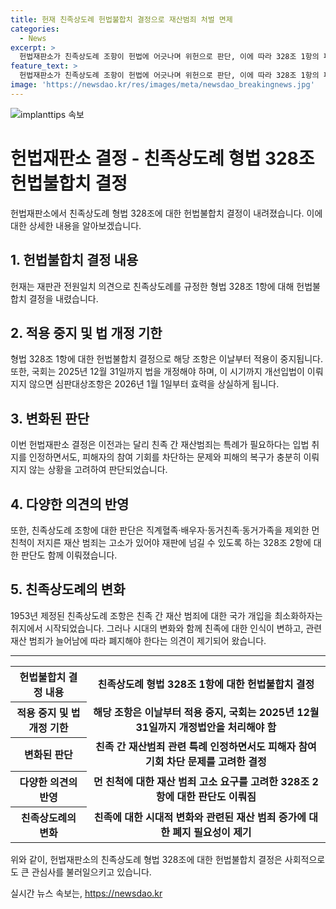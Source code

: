 ```yaml
---
title: 헌재 친족상도례 헌법불합치 결정으로 재산범죄 처벌 면제
categories:
  - News
excerpt: >
  헌법재판소가 친족상도례 조항이 헌법에 어긋나며 위헌으로 판단, 이에 따라 328조 1항의 피해자 보호를 위한 법 개정 기한을 2025년 12월 31일까지로 지정했다. 328조 1항은 효력 중단되고, 2026년부터는 효력을 상실할 것이며, 2항은 합헌 결정되었다. 헌재는 특례의 필요성은 인정하되, 일반화된 면제 판결을 문제시하며, 관련 범죄로부터 피해자 보호가 미흡하다고 판단했다. 친족상도례는 친족 간 재산 범죄에 대한 친족 간 소송을 통해 재판에 가할 수 있도록 하는 것으로 1953년에 도입됐으나, 이번 결정으로 인해 폐지가 논의될 전망이다.
feature_text: >
  헌법재판소가 친족상도례 조항이 헌법에 어긋나며 위헌으로 판단, 이에 따라 328조 1항의 피해자 보호를 위한 법 개정 기한을 2025년 12월 31일까지로 지정했다. 328조 1항은 효력 중단되고, 2026년부터는 효력을 상실할 것이며, 2항은 합헌 결정되었다. 헌재는 특례의 필요성은 인정하되, 일반화된 면제 판결을 문제시하며, 관련 범죄로부터 피해자 보호가 미흡하다고 판단했다. 친족상도례는 친족 간 재산 범죄에 대한 친족 간 소송을 통해 재판에 가할 수 있도록 하는 것으로 1953년에 도입됐으나, 이번 결정으로 인해 폐지가 논의될 전망이다.
image: 'https://newsdao.kr/res/images/meta/newsdao_breakingnews.jpg'
---
```


<p><img src="https://newsdao.kr/res/images/meta/newsdao_breakingnews.jpg" alt="implanttips 속보" /></p>

<h1>헌법재판소 결정 - 친족상도례 형법 328조 헌법불합치 결정</h1>

<p data-ke-size="size16">헌법재판소에서 친족상도례 형법 328조에 대한 헌법불합치 결정이 내려졌습니다. 이에 대한 상세한 내용을 알아보겠습니다.</p>

<h2 data-ke-size="size26">1. 헌법불합치 결정 내용</h2>

<p data-ke-size="size16">헌재는 재판관 전원일치 의견으로 친족상도례를 규정한 형법 328조 1항에 대해 헌법불합치 결정을 내렸습니다.</p>

<h2 data-ke-size="size26">2. 적용 중지 및 법 개정 기한</h2>

<p data-ke-size="size16">형법 328조 1항에 대한 헌법불합치 결정으로 해당 조항은 이날부터 적용이 중지됩니다. 또한, 국회는 2025년 12월 31일까지 법을 개정해야 하며, 이 시기까지 개선입법이 이뤄지지 않으면 심판대상조항은 2026년 1월 1일부터 효력을 상실하게 됩니다.</p>

<h2 data-ke-size="size26">3. 변화된 판단</h2>

<p data-ke-size="size16">이번 헌법재판소 결정은 이전과는 달리 친족 간 재산범죄는 특례가 필요하다는 입법 취지를 인정하면서도, 피해자의 참여 기회를 차단하는 문제와 피해의 복구가 충분히 이뤄지지 않는 상황을 고려하여 판단되었습니다.</p>

<h2 data-ke-size="size26">4. 다양한 의견의 반영</h2>

<p data-ke-size="size16">또한, 친족상도례 조항에 대한 판단은 직계혈족·배우자·동거친족·동거가족을 제외한 먼 친척이 저지른 재산 범죄는 고소가 있어야 재판에 넘길 수 있도록 하는 328조 2항에 대한 판단도 함께 이뤄졌습니다.</p>

<h2 data-ke-size="size26">5. 친족상도례의 변화</h2>

<p data-ke-size="size16">1953년 제정된 친족상도례 조항은 친족 간 재산 범죄에 대한 국가 개입을 최소화하자는 취지에서 시작되었습니다. 그러나 시대의 변화와 함께 친족에 대한 인식이 변하고, 관련 재산 범죄가 늘어남에 따라 폐지해야 한다는 의견이 제기되어 왔습니다.</p>

<hr>

<table>
    <tr>
        <th>헌법불합치 결정 내용</th>
        <td style="text-align: center; height: 17px;"><b>친족상도례 형법 328조 1항에 대한 헌법불합치 결정</b></td>
    </tr>
    <tr>
        <th>적용 중지 및 법 개정 기한</th>
        <td style="text-align: center; height: 17px;"><b>해당 조항은 이날부터 적용 중지, 국회는 2025년 12월 31일까지 개정법안을 처리해야 함</b></td>
    </tr>
    <tr>
        <th>변화된 판단</th>
        <td style="text-align: center; height: 17px;"><b>친족 간 재산범죄 관련 특례 인정하면서도 피해자 참여 기회 차단 문제를 고려한 결정</b></td>
    </tr>
    <tr>
        <th>다양한 의견의 반영</th>
        <td style="text-align: center; height: 17px;"><b>먼 친척에 대한 재산 범죄 고소 요구를 고려한 328조 2항에 대한 판단도 이뤄짐</b></td>
    </tr>
    <tr>
        <th>친족상도례의 변화</th>
        <td style="text-align: center; height: 17px;"><b>친족에 대한 시대적 변화와 관련된 재산 범죄 증가에 대한 폐지 필요성이 제기</b></td>
    </tr>
</table>

<p data-ke-size="size16">위와 같이, 헌법재판소의 친족상도례 형법 328조에 대한 헌법불합치 결정은 사회적으로도 큰 관심사를 불러일으키고 있습니다.</p>
실시간 뉴스 속보는, <a href="https://newsdao.kr" rel="dofollow">https://newsdao.kr</a>


